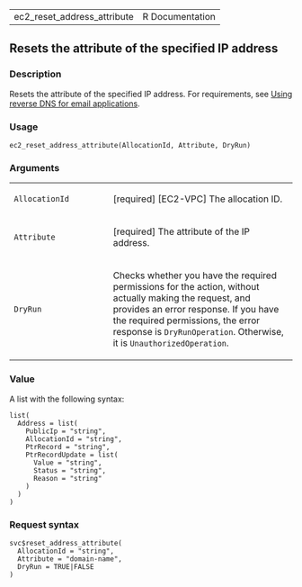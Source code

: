 <table style="width: 100%;">
<tbody>
<tr class="odd">
<td>ec2_reset_address_attribute</td>
<td style="text-align: right;">R Documentation</td>
</tr>
</tbody>
</table>

## Resets the attribute of the specified IP address

### Description

Resets the attribute of the specified IP address. For requirements, see
[Using reverse DNS for email
applications](https://docs.aws.amazon.com/AWSEC2/latest/UserGuide/elastic-ip-addresses-eip.html#Using_Elastic_Addressing_Reverse_DNS).

### Usage

    ec2_reset_address_attribute(AllocationId, Attribute, DryRun)

### Arguments

<table>
<colgroup>
<col style="width: 35%" />
<col style="width: 65%" />
</colgroup>
<tbody>
<tr class="odd">
<td><code
id="ec2_reset_address_attribute_:_AllocationId">AllocationId</code></td>
<td><p>[required] [EC2-VPC] The allocation ID.</p></td>
</tr>
<tr class="even">
<td><code
id="ec2_reset_address_attribute_:_Attribute">Attribute</code></td>
<td><p>[required] The attribute of the IP address.</p></td>
</tr>
<tr class="odd">
<td><code id="ec2_reset_address_attribute_:_DryRun">DryRun</code></td>
<td><p>Checks whether you have the required permissions for the action,
without actually making the request, and provides an error response. If
you have the required permissions, the error response is
<code>DryRunOperation</code>. Otherwise, it is
<code>UnauthorizedOperation</code>.</p></td>
</tr>
</tbody>
</table>

### Value

A list with the following syntax:

    list(
      Address = list(
        PublicIp = "string",
        AllocationId = "string",
        PtrRecord = "string",
        PtrRecordUpdate = list(
          Value = "string",
          Status = "string",
          Reason = "string"
        )
      )
    )

### Request syntax

    svc$reset_address_attribute(
      AllocationId = "string",
      Attribute = "domain-name",
      DryRun = TRUE|FALSE
    )
